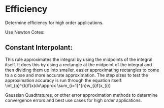 Efficiency
==========

Determine efficiency for high order applications.

Use Newton Cotes:

Constant Interpolant:
---------------------
This rule approximates the integral by using the midpoints of the integral itself. It does this by using a
rectangle at the midpoint of the integral and then dividing them up into smaller, easier approximating
rectangles to come to a close and more accurate approximation. The step sizes to test the approximation
accuracy is run through the equation itself:
\int_{a}^{b}f(x)dx\approx \sum_{i=1}^{n}w_{i}f(x_{i})  




Gaussian Quadtratures, or other error approximation methods to determine convergence errors and best use cases for high order applications. 

